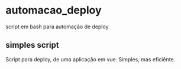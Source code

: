 # automacao_deploy
script em bash para automação de deploy

## simples script
Script para deploy, de uma aplicação em vue.
Simples, mas eficiênte.